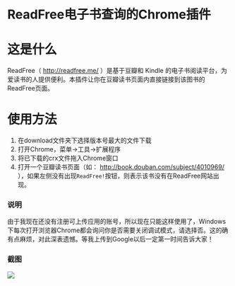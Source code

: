 ReadFree电子书查询的Chrome插件
==============================

# 这是什么

ReadFree（ http://readfree.me/ ）是基于豆瓣和 Kindle 的电子书阅读平台，为爱读书的人提供便利。本插件让你在豆瓣读书页面内直接链接到该图书的ReadFree页面。

# 使用方法

1. 在download文件夹下选择版本号最大的文件下载
2. 打开Chrome，菜单->工具->扩展程序
3. 将已下载的crx文件拖入Chrome窗口
4. 打开一个豆瓣读书页面（如： http://book.douban.com/subject/4010969/ ），如果左侧没有出现`ReadFree!`按钮，则表示该书没有在ReadFree网站出现。

### 说明

由于我现在还没有注册可上传应用的账号，所以现在只能这样使用了，Windows下每次打开浏览器Chrome都会询问你是否需要关闭调试模式，请选择否。这的确有点麻烦，对此深表遗憾。等我上传到Google以后一定第一时间告诉大家！

### 截图

![](https://github.com/Ovilia/readfree-chrome-extension/raw/master/res/screenshot.png)

